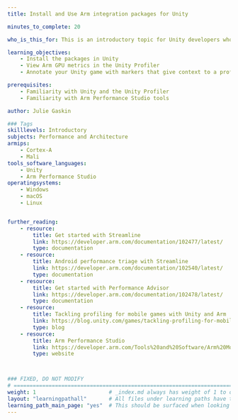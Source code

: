 ```yaml
---
title: Install and Use Arm integration packages for Unity

minutes_to_complete: 20

who_is_this_for: This is an introductory topic for Unity developers who are targeting Android devices and want to get more insight into how their game performs on devices with Arm CPUs and GPUs.

learning_objectives: 
    - Install the packages in Unity
    - View Arm GPU metrics in the Unity Profiler
    - Annotate your Unity game with markers that give context to a profile in Arm Performance Studio tools

prerequisites:
    - Familiarity with Unity and the Unity Profiler
    - Familiarity with Arm Performance Studio tools

author: Julie Gaskin

### Tags
skilllevels: Introductory
subjects: Performance and Architecture
armips:
    - Cortex-A
    - Mali
tools_software_languages:
    - Unity
    - Arm Performance Studio
operatingsystems:
    - Windows
    - macOS
    - Linux


further_reading:
    - resource:
        title: Get started with Streamline 
        link: https://developer.arm.com/documentation/102477/latest/
        type: documentation
    - resource:
        title: Android performance triage with Streamline 
        link: https://developer.arm.com/documentation/102540/latest/
        type: documentation
    - resource:
        title: Get started with Performance Advisor 
        link: https://developer.arm.com/documentation/102478/latest/
        type: documentation
    - resource:
        title: Tackling profiling for mobile games with Unity and Arm
        link: https://blog.unity.com/games/tackling-profiling-for-mobile-games-with-unity-and-arm
        type: blog
    - resource:
        title: Arm Performance Studio 
        link: https://developer.arm.com/Tools%20and%20Software/Arm%20Mobile%20Studio
        type: website



### FIXED, DO NOT MODIFY
# ================================================================================
weight: 1                       # _index.md always has weight of 1 to order correctly
layout: "learningpathall"       # All files under learning paths have this same wrapper
learning_path_main_page: "yes"  # This should be surfaced when looking for related content. Only set for _index.md of learning path content.
---
```

